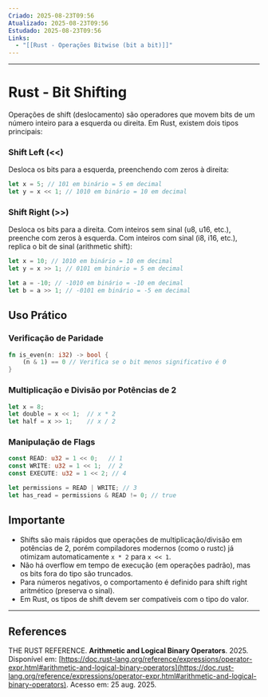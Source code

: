 ```yaml
---
Criado: 2025-08-23T09:56
Atualizado: 2025-08-23T09:56
Estudado: 2025-08-23T09:56
Links:
  - "[[Rust - Operações Bitwise (bit a bit)]]"
---
```

---
# Rust - Bit Shifting

Operações de shift (deslocamento) são operadores que movem  bits de um número inteiro para a esquerda ou direita. Em Rust, existem dois tipos principais:

### Shift Left (<<)

Desloca os bits para a esquerda, preenchendo com zeros à direita:
```rust
let x = 5; // 101 em binário = 5 em decimal
let y = x << 1; // 1010 em binário = 10 em decimal
```

### Shift Right (>>)

Desloca os bits para a direita. Com inteiros sem sinal (u8, u16, etc.), preenche com zeros à esquerda.  Com inteiros com sinal (i8, i16, etc.), replica o bit de sinal (arithmetic shift):
```rust
let x = 10; // 1010 em binário = 10 em decimal
let y = x >> 1; // 0101 em binário = 5 em decimal

let a = -10; // -1010 em binário = -10 em decimal
let b = a >> 1; // -0101 em binário = -5 em decimal
```

## Uso Prático

### Verificação de Paridade

```rust
fn is_even(n: i32) -> bool {
    (n & 1) == 0 // Verifica se o bit menos significativo é 0
}
```

### Multiplicação e Divisão por Potências de 2

```rust
let x = 8;
let double = x << 1;  // x * 2
let half = x >> 1;    // x / 2
```

### Manipulação de Flags

```rust
const READ: u32 = 1 << 0;   // 1
const WRITE: u32 = 1 << 1;  // 2
const EXECUTE: u32 = 1 << 2; // 4

let permissions = READ | WRITE; // 3
let has_read = permissions & READ != 0; // true
```

## Importante

- Shifts são mais rápidos que operações de multiplicação/divisão em potências de 2, porém compiladores modernos (como o rustc) já otimizam automaticamente `x * 2` para `x << 1`. 
- Não há overflow em tempo de execução (em operações padrão), mas os bits fora do tipo são truncados.
- Para números negativos, o comportamento é definido para shift right aritmético (preserva o sinal).
- Em Rust, os tipos de shift devem ser compatíveis com o tipo do valor.

---
## References

THE RUST REFERENCE. **Arithmetic and Logical Binary Operators**. 2025. Disponível em: [https://doc.rust-lang.org/reference/expressions/operator-expr.html#arithmetic-and-logical-binary-operators](https://doc.rust-lang.org/reference/expressions/operator-expr.html#arithmetic-and-logical-binary-operators). Acesso em: 25 aug. 2025.